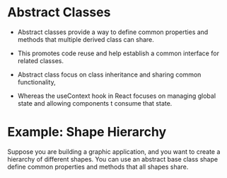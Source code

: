 # Abstract Classes

- Abstract classes provide a way to define common properties and methods that multiple derived class can share.

- This promotes code reuse and help establish a common interface for related classes.

- Abstract class focus on class inheritance and sharing common functionality, 

- Whereas the useContext hook in React focuses on managing global state and allowing components t consume that state.

# Example: Shape Hierarchy 

Suppose you are building a graphic application, and you want to create a hierarchy of different shapes. You can use an abstract base class shape define common properties and methods that all shapes share.